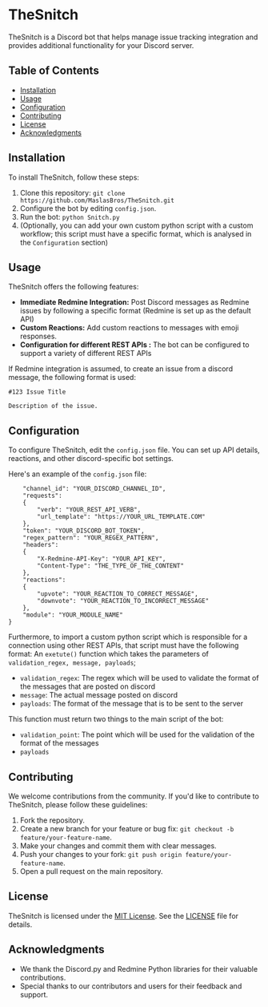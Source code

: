 # TheSnitch
TheSnitch is a Discord bot that helps manage issue tracking integration and provides additional functionality for your Discord server.

## Table of Contents

- [Installation](#installation)
- [Usage](#usage)
- [Configuration](#configuration)
- [Contributing](#contributing)
- [License](#license)
- [Acknowledgments](#acknowledgments)

## Installation

To install TheSnitch, follow these steps:

1. Clone this repository: `git clone https://github.com/MaslasBros/TheSnitch.git`
2. Configure the bot by editing `config.json`.
3. Run the bot: `python Snitch.py`
4. (Optionally, you can add your own custom python script with a custom workflow; this script must have a specific format, which is analysed in the `Configuration` section)

## Usage

TheSnitch offers the following features:

- **Immediate Redmine Integration:** Post Discord messages as Redmine issues by following a specific format (Redmine is set up as the default API)
- **Custom Reactions:** Add custom reactions to messages with emoji responses.
- **Configuration for different REST APIs :** The bot can be configured to support a variety of different REST APIs

If Redmine integration is assumed, to create an issue from a discord message, the following format is used:

```
#123 Issue Title

Description of the issue. 
```

## Configuration

To configure TheSnitch, edit the `config.json` file. You can set up API details, reactions, and other discord-specific bot settings.

Here's an example of the `config.json` file:

```{
    "channel_id": "YOUR_DISCORD_CHANNEL_ID",
    "requests": 
    {
        "verb": "YOUR_REST_API_VERB",
        "url_template": "https://YOUR_URL_TEMPLATE.COM"
    },
    "token": "YOUR_DISCORD_BOT_TOKEN",
    "regex_pattern": "YOUR_REGEX_PATTERN",
    "headers":
    {
        "X-Redmine-API-Key": "YOUR_API_KEY",
        "Content-Type": "THE_TYPE_OF_THE_CONTENT"
    },
    "reactions":
    {
        "upvote": "YOUR_REACTION_TO_CORRECT_MESSAGE",
        "downvote": "YOUR_REACTION_TO_INCORRECT_MESSAGE"
    },
    "module": "YOUR_MODULE_NAME"
}
```
Furthermore, to import a custom python script which is responsible for a connection using other REST APIs, that script must have the following format:
An `exetute()` function which takes the parameters of `validation_regex, message, payloads`;

* `validation_regex`: The regex which will be used to validate the format of the messages   that are posted on discord
*  `message`: The actual message posted on discord
* `payloads`: The format of the message that is to be sent to the server 

This function must return two things to the main script of the bot: 
* `validation_point`: The point which will be used for the validation of the format of the messages
* `payloads`


## Contributing

We welcome contributions from the community. If you'd like to contribute to TheSnitch, please follow these guidelines:

1. Fork the repository.
2. Create a new branch for your feature or bug fix: `git checkout -b feature/your-feature-name`.
3. Make your changes and commit them with clear messages.
4. Push your changes to your fork: `git push origin feature/your-feature-name`.
5. Open a pull request on the main repository.

## License

TheSnitch is licensed under the [MIT License](LICENSE). See the [LICENSE](LICENSE) file for details.

## Acknowledgments

- We thank the Discord.py and Redmine Python libraries for their valuable contributions.
- Special thanks to our contributors and users for their feedback and support.